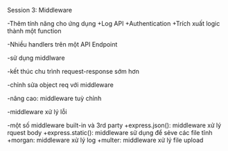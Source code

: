 Session 3: Middleware

-Thêm tính năng cho ứng dụng
+Log API
+Authentication
+Trích xuất logic thành một function

-Nhiều handlers trên một API Endpoint

-sử dụng middlware

-kết thúc chu trình request-response sớm hơn

-chỉnh sửa object req với middleware

-nâng cao: middleware tuỳ chỉnh

-middleware xử lý lỗi


-một số middleware built-in và 3rd party
+express.json(): middleware xử lý rquest body
+express.static(): middleware sử dụng để sẻve các file tĩnh
+morgan: middleware xử lý log
+multer: middleware xử lý file upload
